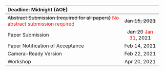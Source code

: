 


| Deadline: Midnight (AOE)                      |     |
|:----------------------------------------------|:---:|
| ~~Abstract Submission (required for all papers)~~ <font color="red">No abstract submission required</font> | ~~Jan 15, 2021~~ |
| Paper Submission                              | ~~Jan 20~~ <font color="red">Jan 31</font>, 2021 |
| Paper Notification of Acceptance              | Feb 14, 2021 |
| Camera-Ready Version                          | Feb 22, 2021 |
| Workshop                                      | Apr 20, 2021 |

